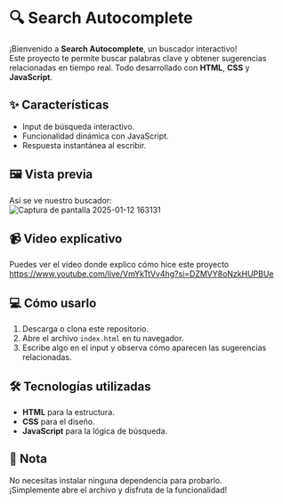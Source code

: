 # 🔍 Search Autocomplete

¡Bienvenido a **Search Autocomplete**, un buscador interactivo!  
Este proyecto te permite buscar palabras clave y obtener sugerencias relacionadas en tiempo real. Todo desarrollado con **HTML**, **CSS** y **JavaScript**.

## ✨ Características
- Input de búsqueda interactivo.  
- Funcionalidad dinámica con JavaScript.  
- Respuesta instantánea al escribir.  

## 🖼 Vista previa
Así se ve nuestro buscador:  
![Captura de pantalla 2025-01-12 163131](https://github.com/user-attachments/assets/c895a823-51a3-4c9b-8d11-5631f7d4f663)

  
## 📹 Video explicativo
Puedes ver el video donde explico cómo hice este proyecto https://www.youtube.com/live/VmYkTtVv4hg?si=DZMVY8oNzkHUPBUe

## 💻 Cómo usarlo
1. Descarga o clona este repositorio.  
2. Abre el archivo `index.html` en tu navegador.  
3. Escribe algo en el input y observa cómo aparecen las sugerencias relacionadas.  

## 🛠 Tecnologías utilizadas
- **HTML** para la estructura.  
- **CSS** para el diseño.  
- **JavaScript** para la lógica de búsqueda.  

## 🚀 Nota
No necesitas instalar ninguna dependencia para probarlo.  
¡Simplemente abre el archivo y disfruta de la funcionalidad!  
